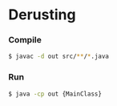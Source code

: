 # Derusting

### Compile
```sh
$ javac -d out src/**/*.java
```

### Run
```sh
$ java -cp out {MainClass}
```
